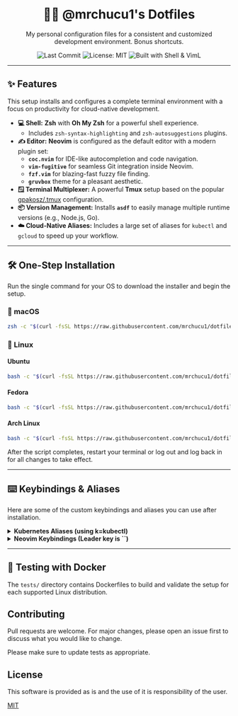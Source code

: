 <div align="center">

# 👨‍💻 @mrchucu1's Dotfiles

My personal configuration files for a consistent and customized development environment. Bonus shortcuts.
<!--BEST BADGES-->
<!-- Badges -->
<p>
  <img src="https://img.shields.io/github/last-commit/mrchucu1/dotfiles?style=for-the-badge&logo=github&logoColor=white&color=black" alt="Last Commit"/>
  <img src="https://img.shields.io/badge/License-MIT-blue.svg?style=for-the-badge" alt="License: MIT"/>
  <img src="https://img.shields.io/badge/Built%20with-Shell%20%26%20VimL-lightgrey.svg?style=for-the-badge&color=black" alt="Built with Shell & VimL"/>
</p>

</div>

---

## ✨ Features

This setup installs and configures a complete terminal environment with a focus on productivity for cloud-native development.

*   **💻 Shell:** **Zsh** with **Oh My Zsh** for a powerful shell experience.
    *   Includes `zsh-syntax-highlighting` and `zsh-autosuggestions` plugins.
*   **✍️ Editor:** **Neovim** is configured as the default editor with a modern plugin set:
    *   **`coc.nvim`** for IDE-like autocompletion and code navigation.
    *   **`vim-fugitive`** for seamless Git integration inside Neovim.
    *   **`fzf.vim`** for blazing-fast fuzzy file finding.
    *   **`gruvbox`** theme for a pleasant aesthetic.
*   **🪟 Terminal Multiplexer:** A powerful **Tmux** setup based on the popular [gpakosz/.tmux](https://github.com/gpakosz/.tmux) configuration.
*   **📦 Version Management:** Installs **`asdf`** to easily manage multiple runtime versions (e.g., Node.js, Go).
*   **☁️ Cloud-Native Aliases:** Includes a large set of aliases for `kubectl` and `gcloud` to speed up your workflow.

---

## 🛠️ One-Step Installation

Run the single command for your OS to download the installer and begin the setup.

### 🍎 macOS
```bash
zsh -c "$(curl -fsSL https://raw.githubusercontent.com/mrchucu1/dotfiles/refs/heads/master/prepare.osx.sh)"
```

### 🐧 Linux

#### **Ubuntu**
```bash
bash -c "$(curl -fsSL https://raw.githubusercontent.com/mrchucu1/dotfiles/refs/heads/master/prepare.ubuntu.sh)"
```

#### **Fedora**
```bash
bash -c "$(curl -fsSL https://raw.githubusercontent.com/mrchucu1/dotfiles/refs/heads/master/prepare.fedora.sh)"
```

#### **Arch Linux**
```bash
bash -c "$(curl -fsSL https://raw.githubusercontent.com/mrchucu1/dotfiles/refs/heads/master/prepare.arch.sh)"
```

After the script completes, restart your terminal or log out and log back in for all changes to take effect.

---

## ⌨️ Keybindings & Aliases

Here are some of the custom keybindings and aliases you can use after installation.

<details>
  <summary><strong>Kubernetes Aliases (using k=kubectl)</strong></summary>

  | Alias   | Description                       |
  |---------|-----------------------------------|
  | `k`     | `kubectl`                         |
  | `kgp`   | `kubectl get pods`                |
  | `kl`    | `kubectl logs`                    |
  | `klf`   | `kubectl logs -f`                 |
  | `keti`  | `kubectl exec -ti`                |
  | `kaf`   | `kubectl apply -f`                |
  | `kcgc`  | `kubectl config get-contexts`     |
  | `kcuc`  | `kubectl config use-context`      |
  | `kcn`   | Set the namespace for the current context |
  | `kgd`   | `kubectl get deployment`          |
  | `kdd`   | `kubectl describe deployment`     |
  | `krsd`  | `kubectl rollout status deployment`|
  | `kgs`   | `kubectl get service`             |
  | `...`   | *And many more in the `zshrc` file!*|
</details>

<details>
  <summary><strong>Neovim Keybindings (Leader key is `<Space>`)</strong></summary>

  | Keybinding      | Action                               |
  |-----------------|--------------------------------------|
  | **Navigation**  |                                      |
  | `<C-p>`         | Fuzzy find Git files (fzf)           |
  | `<Leader>pf`    | Fuzzy find files (fzf)               |
  | `<Leader>pv`    | Open file explorer (`netrw`)         |
  | `<Leader>h/j/k/l` | Move between window splits         |
  | **CoC (LSP)**   |                                      |
  | `<Leader>gd`    | Go to definition                     |
  | `<Leader>gi`    | Go to implementation                 |
  | `<Leader>gr`    | Find references                      |
  | `<Leader>rr`    | Rename symbol                        |
  | `g[` / `g]`     | Go to previous/next diagnostic       |
  | **Fugitive (Git)**|                                      |
  | `<Leader>gs`    | Open Git status window               |
  | `<Leader>gh`    | `diffget` from "their" branch (merge)|
  | `<Leader>gu`    | `diffget` from "our" branch (merge)  |
</details>

---

## 🐳 Testing with Docker

The `tests/` directory contains Dockerfiles to build and validate the setup for each supported Linux distribution.

## Contributing
Pull requests are welcome. For major changes, please open an issue first to discuss what you would like to change.

Please make sure to update tests as appropriate.

## License
This software is provided as is and the use of it is responsibility of the user.

[MIT](https://choosealicense.com/licenses/mit/)
